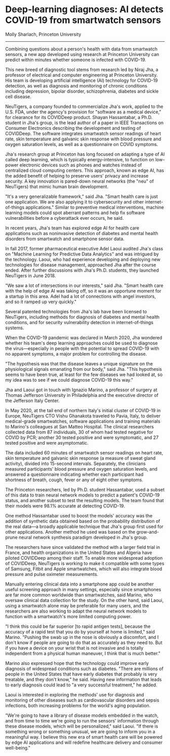 # Deep-learning diagnoses: AI detects COVID-19 from smartwatch sensors

Molly Sharlach, Princeton University

---

Combining questions about a person's health with data from smartwatch sensors, a new app developed using research at Princeton University can predict within minutes whether someone is infected with COVID-19.

This new breed of diagnostic tool stems from research led by Niraj Jha, a professor of electrical and computer engineering at Princeton University. His team is developing artificial intelligence (AI) technology for COVID-19 detection, as well as diagnosis and monitoring of chronic conditions including depression, bipolar disorder, schizophrenia, diabetes and sickle cell disease.

NeuTigers, a company founded to commercialize Jha's work, applied to the U.S. FDA, under the agency's provision for "software as a medical device," for clearance for its COVIDDeep product. Shayan Hassantabar, a Ph.D. student in Jha's group, is the lead author of a paper in IEEE Transactions on Consumer Electronics describing the development and testing of COVIDDeep. The software integrates smartwatch sensor readings of heart rate, skin temperature and galvanic skin response with blood pressure and oxygen saturation levels, as well as a questionnaire on COVID symptoms.

Jha's research group at Princeton has long focused on adapting a type of AI called deep learning, which is typically energy-intensive, to function on low-power electronic devices such as phones and watches instead of centralized cloud computing centers. This approach, known as edge AI, has the added benefit of helping to preserve users' privacy and increase security. A key innovation is pared-down neural networks (the "neu" of NeuTigers) that mimic human brain development.

"It's a very generalizable framework," said Jha. "Smart health care is just one application. We are also applying it to cybersecurity and other internet-of-things applications." Similar to preventive medical interventions, machine learning models could spot aberrant patterns and help fix software vulnerabilities before a cyberattack ever occurs, he said.

In recent years, Jha's team has explored edge AI for health care applications such as noninvasive detection of diabetes and mental health disorders from smartwatch and smartphone sensor data.

In fall 2017, former pharmaceutical executive Adel Laoui audited Jha's class on "Machine Learning for Predictive Data Analytics" and was intrigued by the technology. Laoui, who had experience developing and deploying new technologies for disease management, approached Jha after the course ended. After further discussions with Jha's Ph.D. students, they launched NeuTigers in June 2018.

"We saw a lot of intersections in our interests," said Jha. "Smart health care with the help of edge AI was taking off, so it was an opportune moment for a startup in this area. Adel had a lot of connections with angel investors, and so it ramped up very quickly."

Several patented technologies from Jha's lab have been licensed to NeuTigers, including methods for diagnosis of diabetes and mental health conditions, and for security vulnerability detection in internet-of-things systems.

When the COVID-19 pandemic was declared in March 2020, Jha wondered whether his team's deep learning approaches could be used to diagnose the virus—especially in people with the potential to spread COVID-19 with no apparent symptoms, a major problem for controlling the disease.

"The hypothesis was that the disease leaves a unique signature on the physiological signals emanating from our body," said Jha. "This hypothesis seems to have been true, at least for the few diseases we had looked at, so my idea was to see if we could diagnose COVID-19 this way."

Jha and Laoui got in touch with Ignazio Marino, a professor of surgery at Thomas Jefferson University in Philadelphia and the executive director of the Jefferson Italy Center.

In May 2020, at the tail end of northern Italy's initial cluster of COVID-19 in Europe, NeuTigers CTO Vishu Ghanakota traveled to Pavia, Italy, to deliver medical-grade smartwatches, software applications and training materials to Marino's colleagues at San Matteo Hospital. The clinical researchers collected data from 87 individuals, 30 of whom had tested negative for COVID by PCR; another 30 tested positive and were symptomatic, and 27 tested positive and were asymptomatic.

The data included 60 minutes of smartwatch sensor readings on heart rate, skin temperature and galvanic skin response (a measure of sweat gland activity), divided into 15-second intervals. Separately, the clinicians measured participants' blood pressure and oxygen saturation levels, and answered a questionnaire indicating whether each participant had shortness of breath, cough, fever or any of eight other symptoms.

The Princeton researchers, led by Ph.D. student Hassantabar, used a subset of this data to train neural network models to predict a patient's COVID-19 status, and another subset to test the resulting models. The team found that their models were 98.1% accurate at detecting COVID-19.

One method Hassantabar used to boost the models' accuracy was the addition of synthetic data obtained based on the probability distribution of the real data—a broadly applicable technique that Jha's group first used for other applications. Another method he used was based on the grow-and-prune neural network synthesis paradigm developed in Jha's group.

The researchers have since validated the method with a larger field trial in France, and health organizations in the United States and Algeria have piloted COVIDDeep among their staff. To enable more widespread adoption of COVIDDeep, NeuTigers is working to make it compatible with some types of Samsung, Fitbit and Apple smartwatches, which will also integrate blood pressure and pulse oximeter measurements.

Manually entering clinical data into a smartphone app could be another useful screening approach in many settings, especially since smartphones are far more common worldwide than smartwatches, said Marino, who oversaw clinical data collection for the study. On the other hand, said Laoui, using a smartwatch alone may be preferable for many users, and the researchers are also working to adapt the neural network models to function with a smartwatch's more limited computing power.

"I think this could be far superior [to rapid antigen tests], because the accuracy of a rapid test that you do by yourself at home is limited," said Marino. "Pushing the swab up in the nose is obviously a discomfort, and I don't know if people are going to do that as accurately as they need to. But if you have a device on your wrist that is not invasive and is totally independent from a physical human maneuver, I think that is much better."

Marino also expressed hope that the technology could improve early diagnosis of widespread conditions such as diabetes. "There are millions of people in the United States that have early diabetes that probably is very treatable, and they don't know," he said. Having new information that leads to early diagnosis could lead to "a very successful treatment," he added.

Laoui is interested in exploring the methods' use for diagnosis and monitoring of other diseases such as cardiovascular disorders and sepsis infections, both increasing problems for the world's aging population.

"We're going to have a library of disease models embedded in the watch, and from time to time we're going to run the sensors' information through these disease models, which will be personalized," said Laoui. "If there is something wrong or something unusual, we are going to inform you in a meaningful way. I believe this new era of smart health care will be powered by edge AI applications and will redefine healthcare delivery and consumer well-being." 
